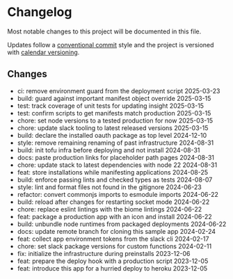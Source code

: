# Changelog

Most notable changes to this project will be documented in this file.

Updates follow a [conventional commit][commits] style and the project is
versioned with [calendar versioning][calver].

## Changes

- ci: remove environment guard from the deployment script 2025-03-23
- build: guard against important manifest object override 2025-03-15
- test: track coverage of unit tests for updating insight 2025-03-15
- test: confirm scripts to get manifests match production 2025-03-15
- chore: set node versions to a tested production for now 2025-03-15
- chore: update slack tooling to latest released versions 2025-03-15
- build: declare the installed oauth package as top level 2024-12-10
- style: remove remaining renaming of past infrastructure 2024-08-31
- build: init tofu infra before deploying and not install 2024-08-31
- docs: paste production links for placeholder path pages 2024-08-31
- chore: update stack to latest dependencies with node 22 2024-08-31
- feat: store installations while manifesting applications 2024-08-25
- build: enforce passing lints and checked types as tests 2024-08-07
- style: lint and format files not found in the gitignore 2024-06-23
- refactor: convert commonjs imports to esmodule imports 2024-06-22
- build: reload after changes for restarting socket mode 2024-06-22
- chore: replace eslint lintings with the biome lintings 2024-06-22
- feat: package a production app with an icon and install 2024-06-22
- build: unbundle node runtimes from packaged deployments 2024-06-22
- docs: update remote branch for cloning this sample app 2024-02-24
- feat: collect app environment tokens from the slack cli 2024-02-17
- chore: set slack package versions for custom functions 2024-02-11
- fix: initialize the infrastructure during preinstalls 2023-12-06
- feat: prepare the deploy hook with a production script 2023-12-05
- feat: introduce this app for a hurried deploy to heroku 2023-12-05

[calver]: https://calver.org
[commits]: https://www.conventionalcommits.org/en/v1.0.0/
